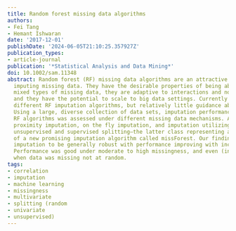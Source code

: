 ```yaml
---
title: Random forest missing data algorithms
authors:
- Fei Tang
- Hemant Ishwaran
date: '2017-12-01'
publishDate: '2024-06-05T21:10:25.357927Z'
publication_types:
- article-journal
publication: '*Statistical Analysis and Data Mining*'
doi: 10.1002/sam.11348
abstract: Random forest (RF) missing data algorithms are an attractive approach for
  imputing missing data. They have the desirable properties of being able to handle
  mixed types of missing data, they are adaptive to interactions and nonlinearity,
  and they have the potential to scale to big data settings. Currently there are many
  different RF imputation algorithms, but relatively little guidance about their efficacy.
  Using a large, diverse collection of data sets, imputation performance of various
  RF algorithms was assessed under different missing data mechanisms. Algorithms included
  proximity imputation, on the fly imputation, and imputation utilizing multivariate
  unsupervised and supervised splitting—the latter class representing a generalization
  of a new promising imputation algorithm called missForest. Our findings reveal RF
  imputation to be generally robust with performance improving with increasing correlation.
  Performance was good under moderate to high missingness, and even (in certain cases)
  when data was missing not at random.
tags:
- correlation
- imputation
- machine learning
- missingness
- multivariate
- splitting (random
- univariate
- unsupervised)
---
```

